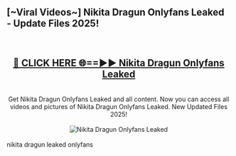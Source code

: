 <h2>[~Viral Videos~] Nikita Dragun Onlyfans Leaked - Update Files 2025!</h2>
<br>
<div align="center">
<h2><a href="https://betterlinks.top/A2PfLJ" rel="nofollow">🔴 CLICK HERE 🌐==►► Nikita Dragun Onlyfans Leaked</a></h2>
<br>
Get Nikita Dragun Onlyfans Leaked and all content. Now you can access all videos and pictures of Nikita Dragun Onlyfans Leaked. New Updated Files 2025!
<br>
<br>
<a href="https://betterlinks.top/A2PfLJ" rel="nofollow" data-target="animated-image.originalLink"><img src="https://i.ibb.co.com/WyWwxjT/player-gif2.gif" alt="Nikita Dragun Onlyfans Leaked" style="max-width: 100%; display: inline-block;" data-target="animated-image.originalImage"></a>
</div>
<br>
nikita dragun leaked onlyfans